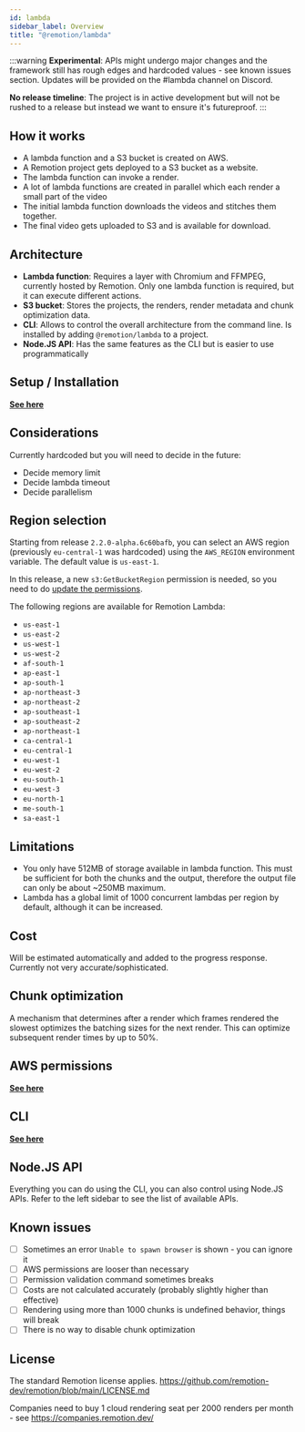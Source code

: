 ```yaml
---
id: lambda
sidebar_label: Overview
title: "@remotion/lambda"
---
```


:::warning
**Experimental**: APIs might undergo major changes and the framework still has rough edges and hardcoded values - see known issues section. Updates will be provided on the #lambda channel on Discord.

**No release timeline**: The project is in active development but will not be rushed to a release but instead we want to ensure it's futureproof.
:::

## How it works

- A lambda function and a S3 bucket is created on AWS.
- A Remotion project gets deployed to a S3 bucket as a website.
- The lambda function can invoke a render.
- A lot of lambda functions are created in parallel which each render a small part of the video
- The initial lambda function downloads the videos and stitches them together.
- The final video gets uploaded to S3 and is available for download.

## Architecture

- **Lambda function**: Requires a layer with Chromium and FFMPEG, currently hosted by Remotion. Only one lambda function is required, but it can execute different actions.
- **S3 bucket**: Stores the projects, the renders, render metadata and chunk optimization data.
- **CLI**: Allows to control the overall architecture from the command line. Is installed by adding `@remotion/lambda` to a project.
- **Node.JS API**: Has the same features as the CLI but is easier to use programmatically

## Setup / Installation

[**See here**](/docs/lambda/setup)

## Considerations

Currently hardcoded but you will need to decide in the future:

- Decide memory limit
- Decide lambda timeout
- Decide parallelism

## Region selection

Starting from release `2.2.0-alpha.6c60bafb`, you can select an AWS region (previously `eu-central-1` was hardcoded) using the `AWS_REGION` environment variable. The default value is `us-east-1`.

In this release, a new `s3:GetBucketRegion` permission is needed, so you need to do [update the permissions](/docs/lambda/setup).

The following regions are available for Remotion Lambda:

- `us-east-1`
- `us-east-2`
- `us-west-1`
- `us-west-2`
- `af-south-1`
- `ap-east-1`
- `ap-south-1`
- `ap-northeast-3`
- `ap-northeast-2`
- `ap-southeast-1`
- `ap-southeast-2`
- `ap-northeast-1`
- `ca-central-1`
- `eu-central-1`
- `eu-west-1`
- `eu-west-2`
- `eu-south-1`
- `eu-west-3`
- `eu-north-1`
- `me-south-1`
- `sa-east-1`

## Limitations

- You only have 512MB of storage available in lambda function. This must be sufficient for both the chunks and the output, therefore the output file can only be about ~250MB maximum.
- Lambda has a global limit of 1000 concurrent lambdas per region by default, although it can be increased.

## Cost

Will be estimated automatically and added to the progress response. Currently not very accurate/sophisticated.

## Chunk optimization

A mechanism that determines after a render which frames rendered the slowest optimizes the batching sizes for the next render. This can optimize subsequent render times by up to 50%.

## AWS permissions

[**See here**](/docs/lambda/permissions)

## CLI

[**See here**](/docs/lambda/cli)

## Node.JS API

Everything you can do using the CLI, you can also control using Node.JS APIs. Refer to the left sidebar to see the list of available APIs.

## Known issues

- [ ] Sometimes an error `Unable to spawn browser` is shown - you can ignore it
- [ ] AWS permissions are looser than necessary
- [ ] Permission validation command sometimes breaks
- [ ] Costs are not calculated accurately (probably slightly higher than effective)
- [ ] Rendering using more than 1000 chunks is undefined behavior, things will break
- [ ] There is no way to disable chunk optimization

## License

The standard Remotion license applies. https://github.com/remotion-dev/remotion/blob/main/LICENSE.md

Companies need to buy 1 cloud rendering seat per 2000 renders per month - see https://companies.remotion.dev/

